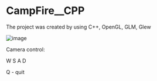 # CampFire__CPP
The project was created by using C++, OpenGL, GLM, Glew

![image](https://user-images.githubusercontent.com/98537597/207142702-297291e0-c327-43bd-8860-0ec2a75816dc.png)

Camera control:

W S A D

Q - quit
